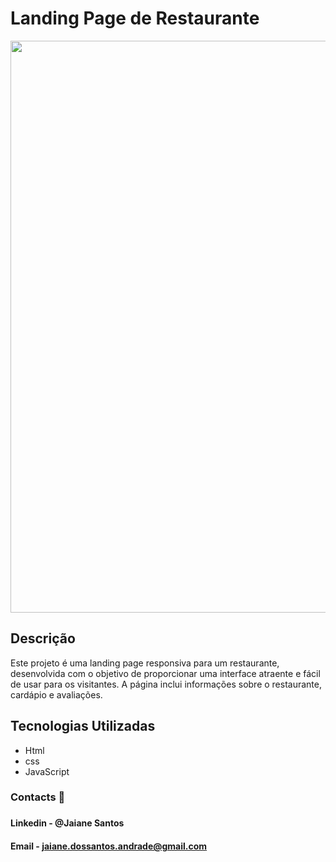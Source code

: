   <h1>Landing Page de Restaurante</h1>
 <div align="center">
   <img src="https://github.com/jaiane-santos/landing-page-food/assets/89946700/5999fcbe-6d44-4074-bc4e-edbe01e63cc9"  width="915" />
</div>
  
  
<h2>Descrição</h2>
Este projeto é uma landing page responsiva para um restaurante, desenvolvida com o objetivo de proporcionar uma interface atraente e fácil de usar para os visitantes. A página inclui informações sobre o restaurante, cardápio e avaliações.

<h2>Tecnologias Utilizadas</h2>
<ul>
  <li>
    Html
  </li>
  <li>
    css
  </li>  
  <li>
    JavaScript
  </li>
</ul>


<h3>Contacts 📧<h3/>
  
  #### Linkedin - @Jaiane Santos
  #### Email - jaiane.dossantos.andrade@gmail.com
